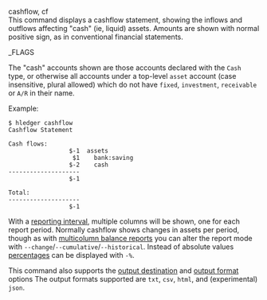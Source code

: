 cashflow, cf\
This command displays a cashflow statement, showing the inflows and
outflows affecting "cash" (ie, liquid) assets.
Amounts are shown with normal positive sign, as in conventional
financial statements.

_FLAGS

The "cash" accounts shown are those accounts declared with the `Cash`
type, or otherwise all accounts under a top-level `asset` account
(case insensitive, plural allowed) which do not have `fixed`,
`investment`, `receivable` or `A/R` in their name.

Example:
```shell
$ hledger cashflow
Cashflow Statement

Cash flows:
                 $-1  assets
                  $1    bank:saving
                 $-2    cash
--------------------
                 $-1

Total:
--------------------
                 $-1
```

With a [reporting interval](#reporting-interval), multiple columns
will be shown, one for each report period.
Normally cashflow shows changes in assets per period, though
as with [multicolumn balance reports](#multicolumn-balance-reports)
you can alter the report mode with `--change`/`--cumulative`/`--historical`.
Instead of absolute values [percentages](#percentages) can be displayed
with `-%`.

This command also supports the
[output destination](hledger.html#output-destination) and
[output format](hledger.html#output-format) options
The output formats supported are
`txt`, `csv`, `html`, and (experimental) `json`.
